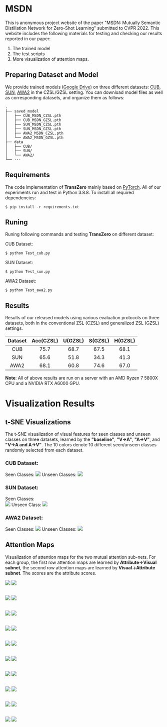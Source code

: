 # MSDN

This is anonymous project website of the paper "MSDN: Mutually Semantic Distillation Network for Zero-Shot Learning" submitted to CVPR 2022. This website includes the following materials for testing and checking our results reported in our paper:

1. The trained model
2. The test scripts
3. More visualization of attention maps.

## Preparing Dataset and Model

We provide trained models ([Google Drive](https://drive.google.com/drive/folders/1WK9pm2eX2Rl4rWqXqe_EZiAM8wWB8yqG?usp=sharing)) on three different datasets: [CUB](http://www.vision.caltech.edu/visipedia/CUB-200-2011.html), [SUN](http://cs.brown.edu/~gmpatter/sunattributes.html), [AWA2](http://cvml.ist.ac.at/AwA2/) in the CZSL/GZSL setting. You can download model files as well as corresponding datasets, and organize them as follows: 
```
.
├── saved_model
│   ├── CUB_MSDN_CZSL.pth
│   ├── CUB_MSDN_GZSL.pth
│   ├── SUN_MSDN_CZSL.pth
│   ├── SUN_MSDN_GZSL.pth
│   ├── AWA2_MSDN_CZSL.pth
│   └── AWA2_MSDN_GZSL.pth
├── data
│   ├── CUB/
│   ├── SUN/
│   └── AWA2/
└── ···
```

## Requirements
The code implementation of **TransZero** mainly based on [PyTorch](https://pytorch.org/). All of our experiments run and test in Python 3.8.8. To install all required dependencies:
```
$ pip install -r requirements.txt
```
## Runing
Runing following commands and testing **TransZero** on different dataset:

CUB Dataset: 
```
$ python Test_cub.py     
```
SUN Dataset:
```
$ python Test_sun.py     
```
AWA2 Dataset: 
```
$ python Test_awa2.py     
```

## Results
Results of our released models using various evaluation protocols on three datasets, both in the conventional ZSL (CZSL) and generalized ZSL (GZSL) settings.

| Dataset | Acc(CZSL) | U(GZSL) | S(GZSL) | H(GZSL) |
| :-----: | :-----: | :-----: | :-----: | :-----: |
| CUB | 75.7 | 68.7 | 67.5 | 68.1 |
| SUN | 65.6 | 51.8 | 34.3 | 41.3 |
| AWA2 | 68.1 | 60.8 | 74.6 | 67.0 |

**Note**: All of above results are run on a server with an AMD Ryzen 7 5800X CPU and a NVIDIA RTX A6000 GPU.

# Visualization Results
## t-SNE Visualizations
The t-SNE visualization of visual features for seen classes and unseen classes on three datasets, learned by the **"baseline"**, **"V->A"**, **"A->V"**, and **"V->A and A->V"**. The 10 colors denote 10 different seen/unseen classes randomly selected from each dataset.
### CUB Dataset: 
Seen Classes: 
![](images/tsne/cub_tsne_train_seen.png)
Unseen Classes: 
![](images/tsne/cub_tsne_test_unseen.png)

### SUN Dataset:
Seen Classes:  
![](images/tsne/sun_tsne_train_seen.png)
Unseen Class: 
![](images/tsne/sun_tsne_test_unseen.png)

### AWA2 Dataset: 
Seen Classes: 
![](images/tsne/awa2_tsne_train_seen.png)
Unseen Classes: 
![](images/tsne/awa2_tsne_test_unseen.png)

## Attention Maps
Visualization of attention maps for the two mutual attention sub-nets. For each group, the first row attention maps are learned by **Attribute->Visual subnet**, the second row attention maps are learned by **Visual->Attribute subnet**. The scores are the attribute scores. 

![](images/t-v/Acadian_Flycatcher_0008_795599.jpg)
![](images/v-t/Acadian_Flycatcher_0008_795599.jpg)
##
![](images/t-v/American_Goldfinch_0092_32910.jpg)
![](images/v-t/American_Goldfinch_0092_32910.jpg)
##
![](images/t-v/Canada_Warbler_0117_162394.jpg)
![](images/v-t/Canada_Warbler_0117_162394.jpg)
##
![](images/t-v/Elegant_Tern_0085_151091.jpg)
![](images/v-t/Elegant_Tern_0085_151091.jpg)
##
![](images/t-v/European_Goldfinch_0025_794647.jpg)
![](images/v-t/European_Goldfinch_0025_794647.jpg)
##

![](images/t-v/Vesper_Sparrow_0090_125690.jpg)
![](images/v-t/Vesper_Sparrow_0090_125690.jpg)
##
![](images/t-v/Western_Gull_0058_53882.jpg)
![](images/v-t/Western_Gull_0058_53882.jpg)
##
![](images/t-v/White_Throated_Sparrow_0128_128956.jpg)
![](images/v-t/White_Throated_Sparrow_0128_128956.jpg)
##
![](images/t-v/Winter_Wren_0118_189805.jpg)
![](images/v-t/Winter_Wren_0118_189805.jpg)
##
![](images/t-v/Yellow_Breasted_Chat_0044_22106.jpg)
![](images/v-t/Yellow_Breasted_Chat_0044_22106.jpg)
